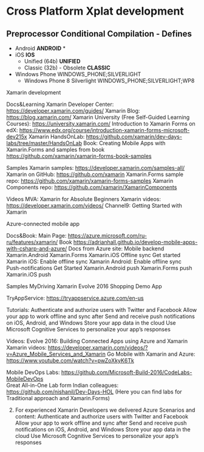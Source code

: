 # Cross Platform Xplat development

## Preprocessor Conditional Compilation - Defines

*   Android 
    __ANDROID__
    *   
*   iOS 
    __IOS__
    *   Unified (64b)
        __UNIFIED__
    *   Classic (32b) - Obsolete
        __CLASSIC__
*   Windows Phone
    WINDOWS_PHONE;SILVERLIGHT
    *   Windows Phone 8 Silverlight
        WINDOWS_PHONE;SILVERLIGHT;WP8
    
	





Xamarin development 
 
Docs&Learning 
Xamarin Developer Center: https://developer.xamarin.com/guides/ 
Xamarin Blog: https://blog.xamarin.com/ 
Xamarin University (Free Self-Guided Learning Courses): https://university.xamarin.com/ 
Introduction to Xamarin Forms on edX: https://www.edx.org/course/introduction-xamarin-forms-microsoft-dev215x 
Xamarin HandsOnLab: https://github.com/xamarin/dev-days-labs/tree/master/HandsOnLab 
Book: Creating Mobile Apps with Xamarin.Forms and samples from book  
https://github.com/xamarin/xamarin-forms-book-samples 
 
Samples 
Xamarin samples: https://developer.xamarin.com/samples-all/ 
Xamarin on GitHub: https://github.com/xamarin 
Xamarin.Forms sample repo: https://github.com/xamarin/xamarin-forms-samples 
Xamarin Components repo: https://github.com/xamarin/XamarinComponents 
 
Videos 
MVA: Xamarin for Absolute Beginners 
Xamarin videos: https://developer.xamarin.com/videos/ 
Channel9:  Getting Started with Xamarin 
 
 
Azure-connected mobile app 
 
Docs&Book: 
Main Page: https://azure.microsoft.com/ru-ru/features/xamarin/ 
Book https://adrianhall.github.io/develop-mobile-apps-with-csharp-and-azure/ 
Docs from Azure site: 
Mobile backend 
Xamarin.Android 
Xamarin.Forms 
Xamarin.iOS 
Offline sync 
Get started  
Xamarin iOS: Enable offline sync 
Xamarin Android: Enable offline sync 
Push-notifications 
Get Started 
Xamarin.Android push 
Xamarin.Forms push 
Xamarin.iOS push 
 
Samples 
MyDriving 
Xamarin Evolve 2016 
Shopping Demo App 
 
TryAppService: 
https://tryappservice.azure.com/en-us 
 
Tutorials: 
Authenticate and authorize users with Twitter and Facebook 
Allow your app to work offline and sync after 
Send and receive push notifications on iOS, Android, and Windows 
Store your app data in the cloud 
Use Microsoft Cognitive Services to personalize your app’s responses 
 
Videos: 
Evolve 2016: Building Connected Apps using Azure and Xamarin 
Xamarin videos: https://developer.xamarin.com/videos/?v=Azure_Mobile_Services_and_Xamarin 
Go Mobile with Xamarin and Azure: https://www.youtube.com/watch?v=pwZoXkyK6Tk 
 
 



Mobile DevOps Labs: 
https://github.com/Microsoft-Build-2016/CodeLabs-MobileDevOps  
Great All-in-One Lab form Indian colleagues: 
https://github.com/nishanil/Dev-Days-HOL 
(Here you can find labs for Traditional approach and Xamarin.Forms) 
  
2) For experienced Xamarin Developers we delivered Azure Scenarios and content: 
Authenticate and authorize users with Twitter and Facebook 
Allow your app to work offline and sync after 
Send and receive push notifications on iOS, Android, and Windows 
Store your app data in the cloud 
Use Microsoft Cognitive Services to personalize your app’s responses 
   